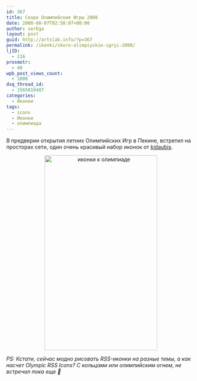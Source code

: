```yaml
---
id: 367
title: Скоро Олимпийские Игры 2008
date: 2008-08-07T02:58:07+00:00
author: serEga
layout: post
guid: http://artslab.info/?p=367
permalink: /ikonki/skoro-olimpiyskie-igryi-2008/
ljID:
  - 216
prosmotr:
  - 40
wpb_post_views_count:
  - 1006
dsq_thread_id:
  - 1565019487
categories:
  - Иконки
tags:
  - icons
  - Иконки
  - олимпиада
---
```

В предверии открытия летних Олимпийских Игр в Пекине, встретил на просторах сети, один очень красивый набор иконок от <a href="http://www.kidcomic.net/pjblog/article.asp?id=51" target="_blank">kidaubis</a>.

<p style="text-align: center;" align="center">
  <img class="aligncenter" src="http://artslab.info/wp-content/uploads/olympic_games_icons.jpg" alt="иконки к олимпиаде" width="300" height="519" />
</p>

_PS: Кстати, сейчас модно рисовать RSS-иконки на разные темы, а как насчет Olympic RSS Icons? С кольцами или олимпийским огнем, не встречал пока еще 🙂_